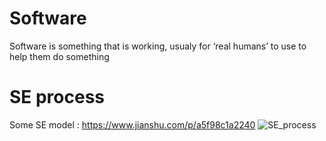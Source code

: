 # Software
Software is something that is working, usualy for ‘real humans’ to use to help them do something

# SE process
Some SE model : https://www.jianshu.com/p/a5f98c1a2240
![SE_process](...)
